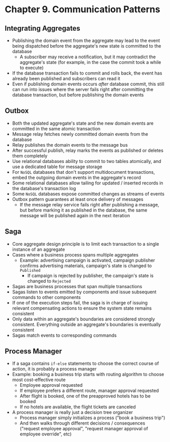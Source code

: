 # Chapter 9. Communication Patterns

## Integrating Aggregates

* Publishing the domain event from the aggregate may lead to the event being dispatched before the aggregate's new state is committed to the database
  * A subscriber may receive a notification, but it may contradict the aggregate's state (for example, in the case the commit took a while to execute)
* If the database transaction fails to commit and rolls back, the event has already been published and subscribers can read it
* Even if publishing domain events occurs _after_ database commit, this still can run into issues where the server fails right after committing the database transaction, but before publishing the domain events

## Outbox

* Both the updated aggregate's state and the new domain events are committed in the same atomic transaction
* Message relay fetches newly committed domain events from the database
* Relay publishes the domain events to the message bus
* After successful publish, relay marks the events as published or deletes them completely
* Use relational databases ability to commit to two tables atomically, and use a dedicated table for message storage
* For `NoSQL` databases that don't support multidocument transactions, embed the outgoing domain events in the aggregate's record
* Some relational databases allow tailing for updated / inserted records in the database's transaction log
* Some `NoSQL` databases expose committed changes as streams of events
* Outbox pattern guarantees at least once delivery of messages
  * If the message relay service fails right after publishing a message, but before marking it as published in the database, the same message will be published again in the next iteration

## Saga

* Core aggregate design principle is to limit each transaction to a single instance of an aggregate
* Cases where a business process spans multiple aggregates
  * Example: advertising campaign is activated, campaign publisher confirms advertising materials, campaign's state is changed to `Published`
	* If campaign is rejected by publisher, the campaign's state is changed to `Rejected`
* Sagas are business processes that span multiple transactions
* Sagas listen to events emitted by components and issue subsequent commands to other components
* If one of the execution steps fail, the saga is in charge of issuing relevant compensating actions to ensure the system state remains consistent
* Only data within an aggregate's boundaries are considered strongly consistent. Everything outside an aggregate's boundaries is eventually consistent
* Sagas match events to corresponding commands

## Process Manager

* If a saga contains `if-else` statements to choose the correct course of action, it is probably a process manager
* Example: booking a business trip starts with routing algorithm to choose most cost-effective route
  * Employee approval requested
  * If employee prefers a different route, manager approval requested
  * After flight is booked, one of the preapproved hotels has to be booked
  * If no hotels are available, the flight tickets are canceled
* A process manager is really just a decision tree organizer
  * Process manager simply initializes a process ("book a business trip")
  * And then walks through different decisions / consequences ("request employee approval", "request manager approval of employee override", etc)
